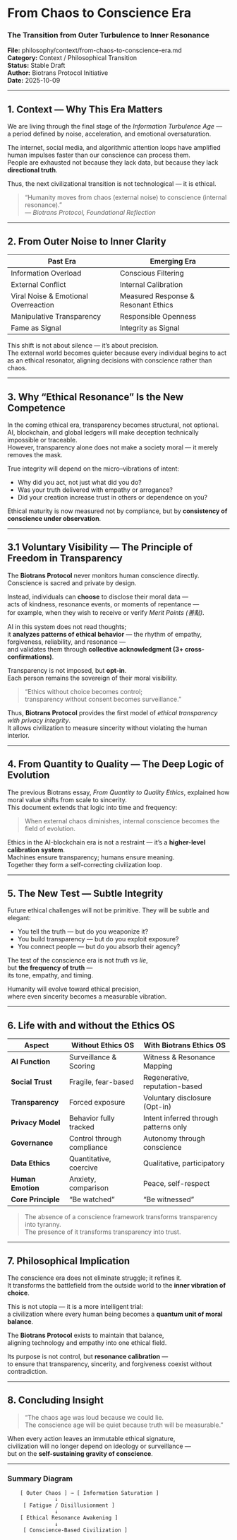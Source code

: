 # From Chaos to Conscience Era  
### The Transition from Outer Turbulence to Inner Resonance  
**File:** philosophy/context/from-chaos-to-conscience-era.md  
**Category:** Context / Philosophical Transition  
**Status:** Stable Draft  
**Author:** Biotrans Protocol Initiative  
**Date:** 2025-10-09  

---

## 1. Context — Why This Era Matters
We are living through the final stage of the *Information Turbulence Age* —  
a period defined by noise, acceleration, and emotional oversaturation.  

The internet, social media, and algorithmic attention loops have amplified human impulses faster than our conscience can process them.  
People are exhausted not because they lack data, but because they lack **directional truth**.  

Thus, the next civilizational transition is not technological — it is ethical.  

> “Humanity moves from chaos (external noise) to conscience (internal resonance).”  
> — *Biotrans Protocol, Foundational Reflection*  

---

## 2. From Outer Noise to Inner Clarity  

| **Past Era** | **Emerging Era** |
|---------------|------------------|
| Information Overload | Conscious Filtering |
| External Conflict | Internal Calibration |
| Viral Noise & Emotional Overreaction | Measured Response & Resonant Ethics |
| Manipulative Transparency | Responsible Openness |
| Fame as Signal | Integrity as Signal |

This shift is not about silence — it’s about precision.  
The external world becomes quieter because every individual begins to act as an ethical resonator, aligning decisions with conscience rather than chaos.  

---

## 3. Why “Ethical Resonance” Is the New Competence  
In the coming ethical era, transparency becomes structural, not optional.  
AI, blockchain, and global ledgers will make deception technically impossible or traceable.  
However, transparency alone does not make a society moral — it merely removes the mask.  

True integrity will depend on the micro–vibrations of intent:  

- Why did you act, not just what did you do?  
- Was your truth delivered with empathy or arrogance?  
- Did your creation increase trust in others or dependence on you?  

Ethical maturity is now measured not by compliance, but by **consistency of conscience under observation**.  

---

## 3.1 Voluntary Visibility — The Principle of Freedom in Transparency  

The **Biotrans Protocol** never monitors human conscience directly.  
Conscience is sacred and private by design.  

Instead, individuals can **choose** to disclose their moral data —  
acts of kindness, resonance events, or moments of repentance —  
for example, when they wish to receive or verify *Merit Points (善點)*.  

AI in this system does not read thoughts;  
it **analyzes patterns of ethical behavior** — the rhythm of empathy, forgiveness, reliability, and resonance —  
and validates them through **collective acknowledgment (3+ cross-confirmations)**.  

Transparency is not imposed, but **opt-in**.  
Each person remains the sovereign of their moral visibility.  

> “Ethics without choice becomes control;  
>  transparency without consent becomes surveillance.”  

Thus, **Biotrans Protocol** provides the first model of *ethical transparency with privacy integrity*.  
It allows civilization to measure sincerity without violating the human interior.  

---

## 4. From Quantity to Quality — The Deep Logic of Evolution  
The previous Biotrans essay, *From Quantity to Quality Ethics*, explained how moral value shifts from scale to sincerity.  
This document extends that logic into time and frequency:  

> When external chaos diminishes, internal conscience becomes the field of evolution.  

Ethics in the AI-blockchain era is not a restraint — it’s a **higher-level calibration system**.  
Machines ensure transparency; humans ensure meaning.  
Together they form a self-correcting civilization loop.  

---

## 5. The New Test — Subtle Integrity  
Future ethical challenges will not be primitive. They will be subtle and elegant:  

- You tell the truth — but do you weaponize it?  
- You build transparency — but do you exploit exposure?  
- You connect people — but do you absorb their agency?  

The test of the conscience era is not *truth vs lie*,  
but **the frequency of truth** —  
its tone, empathy, and timing.  

Humanity will evolve toward ethical precision,  
where even sincerity becomes a measurable vibration.  

---

## 6. Life with and without the Ethics OS  

| **Aspect** | **Without Ethics OS** | **With Biotrans Ethics OS** |
|-------------|----------------------|-----------------------------|
| **AI Function** | Surveillance & Scoring | Witness & Resonance Mapping |
| **Social Trust** | Fragile, fear-based | Regenerative, reputation-based |
| **Transparency** | Forced exposure | Voluntary disclosure (Opt-in) |
| **Privacy Model** | Behavior fully tracked | Intent inferred through patterns only |
| **Governance** | Control through compliance | Autonomy through conscience |
| **Data Ethics** | Quantitative, coercive | Qualitative, participatory |
| **Human Emotion** | Anxiety, comparison | Peace, self-respect |
| **Core Principle** | “Be watched” | “Be witnessed” |

> The absence of a conscience framework transforms transparency into tyranny.  
> The presence of it transforms transparency into trust.  

---

## 7. Philosophical Implication  
The conscience era does not eliminate struggle; it refines it.  
It transforms the battlefield from the outside world to the **inner vibration of choice**.  

This is not utopia — it is a more intelligent trial:  
a civilization where every human being becomes a **quantum unit of moral balance**.  

The **Biotrans Protocol** exists to maintain that balance,  
aligning technology and empathy into one ethical field.  

Its purpose is not control, but **resonance calibration** —  
to ensure that transparency, sincerity, and forgiveness coexist without contradiction.  

---

## 8. Concluding Insight  
> “The chaos age was loud because we could lie.  
>  The conscience age will be quiet because truth will be measurable.”  

When every action leaves an immutable ethical signature,  
civilization will no longer depend on ideology or surveillance —  
but on the **self-sustaining gravity of conscience**.  

---

### Summary Diagram  

```text
    [ Outer Chaos ] → [ Information Saturation ]  
               ↓  
     [ Fatigue / Disillusionment ]  
               ↓  
    [ Ethical Resonance Awakening ]  
               ↓  
     [ Conscience-Based Civilization ]  
